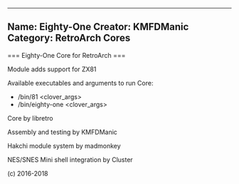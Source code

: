 -----------------------
Name: Eighty-One 
Creator: KMFDManic
Category: RetroArch Cores
-----------------------
=== Eighty-One Core for RetroArch ===

Module adds support for ZX81

Available executables and arguments to run Core:
- /bin/81 <rom> <clover_args>
- /bin/eighty-one <rom> <clover_args>

Core by libretro

Assembly and testing by KMFDManic

Hakchi module system by madmonkey

NES/SNES Mini shell integration by Cluster

(c) 2016-2018
